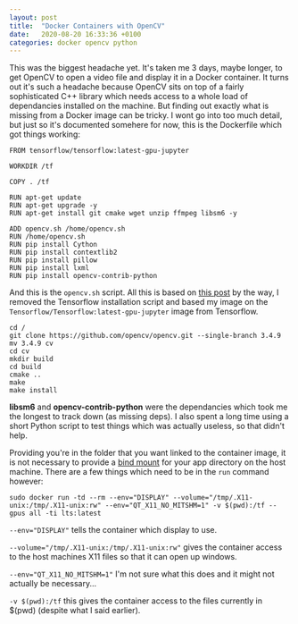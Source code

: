 ```yaml
---
layout: post
title:  "Docker Containers with OpenCV"
date:   2020-08-20 16:33:36 +0100
categories: docker opencv python
---
```


This was the biggest headache yet. It's taken me 3 days, maybe longer, to get OpenCV to open a video file and display it in a Docker container. It turns out it's such a headache because OpenCV sits on top of a fairly sophisticated C++ library which needs access to a whole load of dependancies installed on the machine. But finding out exactly what is missing from a Docker image can be tricky. I wont go into too much detail, but just so it's documented somehere for now, this is the Dockerfile which got things working:

```
FROM tensorflow/tensorflow:latest-gpu-jupyter

WORKDIR /tf

COPY . /tf

RUN apt-get update
RUN apt-get upgrade -y
RUN apt-get install git cmake wget unzip ffmpeg libsm6 -y

ADD opencv.sh /home/opencv.sh
RUN /home/opencv.sh
RUN pip install Cython
RUN pip install contextlib2
RUN pip install pillow
RUN pip install lxml
RUN pip install opencv-contrib-python
```

And this is the `opencv.sh` script. All this is based on [this post](https://amin-ahmadi.com/2020/03/07/computer-vision-docker-image-with-tensorflow-and-opencv/) by the way, I removed the Tensorflow installation script and based my image on the `Tensorflow/Tensorflow:latest-gpu-jupyter` image from Tensorflow.

```
cd /
git clone https://github.com/opencv/opencv.git --single-branch 3.4.9
mv 3.4.9 cv
cd cv
mkdir build
cd build
cmake ..
make
make install
```

__libsm6__ and __opencv-contrib-python__ were the dependancies which took me the longest to track down (as missing deps). I also spent a long time using a short Python script to test things which was actually useless, so that didn't help.

Providing you're in the folder that you want linked to the container image, it is not necessary to provide a [bind mount](https://docs.docker.com/storage/bind-mounts/) for your app directory on the host machine. There are a few things which need to be in the `run` command however:

```
sudo docker run -td --rm --env="DISPLAY" --volume="/tmp/.X11-unix:/tmp/.X11-unix:rw" --env="QT_X11_NO_MITSHM=1" -v $(pwd):/tf --gpus all -ti lts:latest
```

`--env="DISPLAY"` tells the container which display to use.

`--volume="/tmp/.X11-unix:/tmp/.X11-unix:rw"` gives the container access to the host machines X11 files so that it can open up windows.

`--env="QT_X11_NO_MITSHM=1"` I'm not sure what this does and it might not actually be necessary...

`-v $(pwd):/tf` this gives the container access to the files currently in $(pwd) (despite what I said earlier).
